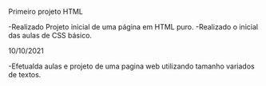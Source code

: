 Primeiro projeto HTML

-Realizado Projeto inicial de uma página em HTML puro.
-Realizado o inicial das aulas de CSS básico.

10/10/2021

-Efetualda aulas e projeto de uma pagina web utilizando tamanho variados de textos.